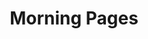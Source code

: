 ---
layout: work
title: Morning Pages
website: http://morningpages.net/
meta: A close friend of mine told me how much he benefited from writing every day so I gave it a shot and I loved it. Through writing every day I discovered that I'd like to to use my passion of code to create a website that others can benefit from. Thus Morning Pages was born. I'd love it if you checked it out.
type: example
img: morning-pages
tags: [Design, Content creation, Creative direction, Kohana PHP framework, HTML/CSS]
---